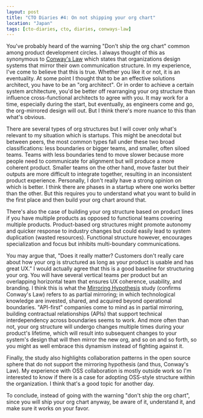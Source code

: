 ```yaml
---
layout: post
title: "CTO Diaries #4: On not shipping your org chart"
location: "Japan"
tags: [cto-diaries, cto, diaries, conways-law]
---
```


You've probably heard of the warning "Don't ship the org chart" common among product development circles. I always thought of this as synonymous to [Conway's Law](https://en.wikipedia.org/wiki/Conway%27s_law) which states that organizations design systems that mirror their own communication structure. In my experience, I've come to believe that this is true. Whether you like it or not, it is an eventuality. At some point I thought that to be an effective solutions architect, you have to be an "org architect". Or in order to achieve a certain system architecture, you'd be better off rearranging your org structure than influence cross-functional architects to agree with you. It may work for a time, especially during the start, but eventually, as engineers come and go, the org-mirrored design will out. But I think there's more nuance to this than what's obvious.

There are several types of org structures but I will cover only what's relevant to my situation which is startups. This might be anecdotal but between peers, the most common types fall under these two broad classifications: less boundaries or bigger teams, and smaller, often siloed teams. Teams with less boundaries tend to move slower because more people need to communicate for alignment but will produce a more coherent product. Smaller teams on the other hand, move faster but their outputs are more difficult to integrate together, resulting in an inconsistent product experience. Personally, I don't really have a strong opinion on which is better. I think there are phases in a startup where one works better than the other. But this requires you to understand what you want to build in the first place and then build your org chart around that.

There's also the case of building your org structure based on product lines if you have multiple products as opposed to functional teams covering multiple products. Product-based org structures might promote autonomy and quicker response to industry changes but could easily lead to system duplication (wasted resources). Functional structure however, encourages specialization and focus but inhibits multi-boundary communications.

You may argue that, "Does it really matter? Customers don't really care about how your org is structured as long as your product is usable and has great UX." I would actually agree that this is a good baseline for structuring your org. You will have several vertical teams per product but an overlapping horizontal team that ensures UX coherence, usability, and branding. I think this is what the [Mirroring Hypothesis](https://www.hbs.edu/ris/Publication%20Files/16-124_7ae90679-0ce6-4d72-9e9d-828872c7af49.pdf) study (confirms Conway's Law) refers to as partial mirroring; in which technological knowledge are invested, shared, and acquired beyond operational boundaries. "API-first" companies come to mind as in partial mirroring, building contractual relationships (APIs) that support technical interdependency across boundaries seems to work. And more often than not, your org structure will undergo changes multiple times during your product's lifetime, which will result into subsequent changes to your system's design that will then mirror the new org, and so on and so forth, so you might as well embrace this dynamism instead of fighting against it.

Finally, the study also highlights collaboration patterns in the open source sphere that do not support the mirroring hypothesis (and thus, Conway's Law). My experience with OSS collaboration is mostly outside work so I'm interested to know if there is a case for adopting OSS-style structure within the organization. I think that's a good topic for another day.

To conclude, instead of going with the warning "don't ship the org chart", since you will ship your org chart anyway, be aware of it, understand it, and make sure it works on your favor.
